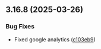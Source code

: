 ## 3.16.8 (2025-03-26)


### Bug Fixes

* Fixed google analytics ([c103eb9](https://github.com/wppconnect-team/wa-js/commit/c103eb9e121cd0e40156327962682e13a57870d6))



